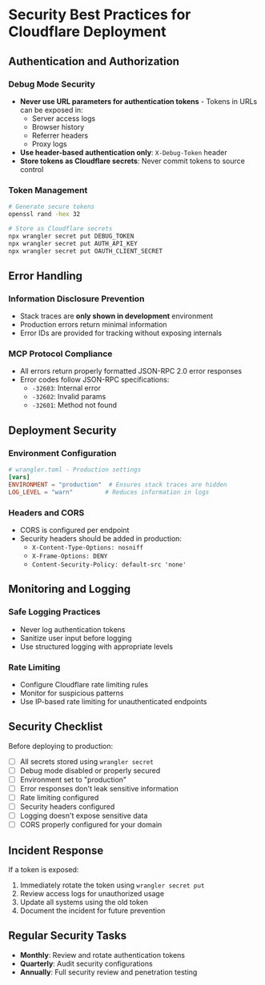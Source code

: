 # Security Best Practices for Cloudflare Deployment

## Authentication and Authorization

### Debug Mode Security

- **Never use URL parameters for authentication tokens** - Tokens in URLs can be exposed in:
  - Server access logs
  - Browser history
  - Referrer headers
  - Proxy logs
- **Use header-based authentication only**: `X-Debug-Token` header
- **Store tokens as Cloudflare secrets**: Never commit tokens to source control

### Token Management

```bash
# Generate secure tokens
openssl rand -hex 32

# Store as Cloudflare secrets
npx wrangler secret put DEBUG_TOKEN
npx wrangler secret put AUTH_API_KEY
npx wrangler secret put OAUTH_CLIENT_SECRET
```

## Error Handling

### Information Disclosure Prevention

- Stack traces are **only shown in development** environment
- Production errors return minimal information
- Error IDs are provided for tracking without exposing internals

### MCP Protocol Compliance

- All errors return properly formatted JSON-RPC 2.0 error responses
- Error codes follow JSON-RPC specifications:
  - `-32603`: Internal error
  - `-32602`: Invalid params
  - `-32601`: Method not found

## Deployment Security

### Environment Configuration

```toml
# wrangler.toml - Production settings
[vars]
ENVIRONMENT = "production"  # Ensures stack traces are hidden
LOG_LEVEL = "warn"         # Reduces information in logs
```

### Headers and CORS

- CORS is configured per endpoint
- Security headers should be added in production:
  - `X-Content-Type-Options: nosniff`
  - `X-Frame-Options: DENY`
  - `Content-Security-Policy: default-src 'none'`

## Monitoring and Logging

### Safe Logging Practices

- Never log authentication tokens
- Sanitize user input before logging
- Use structured logging with appropriate levels

### Rate Limiting

- Configure Cloudflare rate limiting rules
- Monitor for suspicious patterns
- Use IP-based rate limiting for unauthenticated endpoints

## Security Checklist

Before deploying to production:

- [ ] All secrets stored using `wrangler secret`
- [ ] Debug mode disabled or properly secured
- [ ] Environment set to "production"
- [ ] Error responses don't leak sensitive information
- [ ] Rate limiting configured
- [ ] Security headers configured
- [ ] Logging doesn't expose sensitive data
- [ ] CORS properly configured for your domain

## Incident Response

If a token is exposed:

1. Immediately rotate the token using `wrangler secret put`
2. Review access logs for unauthorized usage
3. Update all systems using the old token
4. Document the incident for future prevention

## Regular Security Tasks

- **Monthly**: Review and rotate authentication tokens
- **Quarterly**: Audit security configurations
- **Annually**: Full security review and penetration testing
